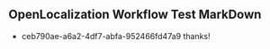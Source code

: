 ## OpenLocalization Workflow Test MarkDown
* ceb790ae-a6a2-4df7-abfa-952466fd47a9 thanks!

<!--HONumber=Jul16_HO2-->



